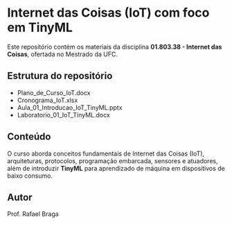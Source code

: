 # Internet das Coisas (IoT) com foco em TinyML

Este repositório contém os materiais da disciplina **01.803.38 - Internet das Coisas**, ofertada no Mestrado da UFC.  

## Estrutura do repositório
- Plano_de_Curso_IoT.docx
- Cronograma_IoT.xlsx
- Aula_01_Introducao_IoT_TinyML.pptx
- Laboratorio_01_IoT_TinyML.docx

## Conteúdo
O curso aborda conceitos fundamentais de Internet das Coisas (IoT), arquiteturas, protocolos, programação embarcada, sensores e atuadores, além de introduzir **TinyML** para aprendizado de máquina em dispositivos de baixo consumo.

## Autor
Prof. Rafael Braga
